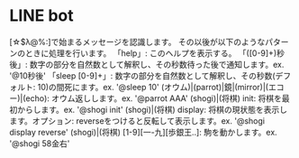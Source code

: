 LINE bot
======

[☆$λ@%:]で始まるメッセージを認識します。
その以後が以下のようなパターンのときに処理を行います。
「help」: このヘルプを表示する。
「(\[0-9\]+)秒後」:  数字の部分を自然数として解釈し、その秒数待った後で通知します。ex. '@10秒後'
「sleep \[0-9\]+」:  数字の部分を自然数として解釈し、その秒数(デフォルト: 10)の間死にます。ex. '@sleep 10'
(オウム)|(parrot)|鏡|(mirror)|(エコー)|(echo): オウム返しします。ex. '@parrot AAA'
(shogi)|(将棋) init: 将棋を最初からします。ex. '@shogi init'
(shogi)|(将棋) display: 将棋の現状態を表示します。オプション: reverseをつけると反転して表示します。ex. '@shogi display reverse'
(shogi)|(将棋) \[1-9\]\[一-九\]\[歩銀王..\]: 駒を動かします。ex. '@shogi 58金右'
